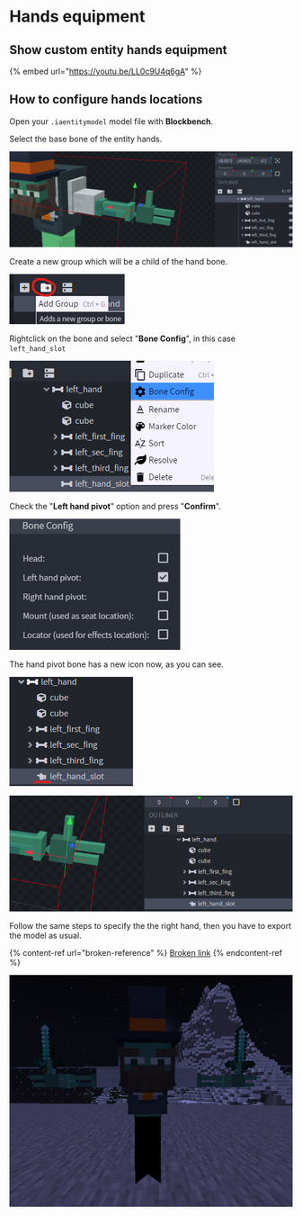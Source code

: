 # Hands equipment

## Show custom entity hands equipment

{% embed url="https://youtu.be/LL0c9U4q6gA" %}

## How to configure hands locations

Open your `.iaentitymodel` model file with **Blockbench**.

Select the base bone of the entity hands.

![](<../../../../.gitbook/assets/image (144).png>)

Create a new group which will be a child of the hand bone.

![](<../../../../.gitbook/assets/image (64).png>)

Rightclick on the bone and select "**Bone Config**", in this case `left_hand_slot`

![](<../../../../.gitbook/assets/image (171).png>)

Check the "**Left hand pivot**" option and press "**Confirm**".

![](<../../../../.gitbook/assets/image (100).png>)

The hand pivot bone has a new icon now, as you can see.

![](<../../../../.gitbook/assets/image (98).png>)

![](<../../../../.gitbook/assets/image (62).png>)

Follow the same steps to specify the the right hand, then you have to export the model as usual.

{% content-ref url="broken-reference" %}
[Broken link](broken-reference)
{% endcontent-ref %}

![](<../../../../.gitbook/assets/image (147).png>)

